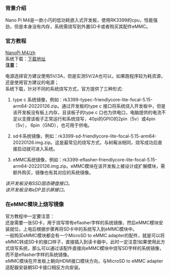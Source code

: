 ### 背景介绍

Nano Pi M4是一款小巧的低功耗嵌入式开发板，使用RK3399的cpu，性能强劲，但是本身没有内存，系统需烧写到外置SD卡或者购买其配件eMMC。

### 官方教程

[NanoPi M4/zh](https://wiki.friendlyelec.com/wiki/index.php/NanoPi_M4/zh)    
系统下载：[下载地址](http://download.friendlyelec.com/NanoPiM4)  
**注意：**

电源选择官方建议使用5V/3A，但是实测5V/2A也可以，如果跑程序较为耗资源，还是使用官方建议的电源；  
系统下载，针对不同的系统烧写方式，官方提供了三种形式:
1. type c 系统镜像，例如：rk3399-typec-friendlycore-lite-focal-5.15-arm64-20220126.zip。通过开发板的type c 接口将系统烧入开发板中，但是该开发板没有板上内存，且该板子的type c 口也为供电口，电脑提供的电流不足以支撑该板子正常运行和系统烧写，40pi的GPIO的2pin（5v）或4pin（5v）， 6pin（GND），也可用于供电。     

2. sd卡系统镜像，例如：rk3399-sd-friendlycore-lite-focal-5.15-arm64-20220126.img.zip。这是最常见的烧写方式，与树莓派相同，烧写成功后直接启动就可进入系统。 

3. eMMC系统镜像，例如：rk3399-eflasher-friendlycore-lite-focal-5.15-arm64-20220126.img.zip。eMMC模块在该开发板上被设计成扩展模块，需额外购买，镜像也有其对应的系统镜像。

*该开发板没有SSD固态硬盘接口。*     
*该开发板没有eDP显示屏接口。*

### 在eMMC模块上烧写镜像

官方教程中一定要注意：  
还是需要一张SD卡，用于烧写带有eflasher字样的系统镜像，然后eMMC模块安装就位，上电后根据步骤再将SD卡中的系统写入到eMMC模块中。    
一般购买eMMC模块都会有一个MicroSD to eMMC adapter的配件，就是可以将eMMC转成SD卡的接口样子，直接插入到读卡器中，此时一定注意!如果使用此方式烧写系统，那么可以通过该配件直接向eMMC模块中烧写SD字样的系统镜像，而不是eflasher字样的系统镜像。  
eMMC模块在开发板上朝向HDMI接口模块方向，与MicroSD to eMMC adapter适配器安装朝SD卡接口相反方向安装。

